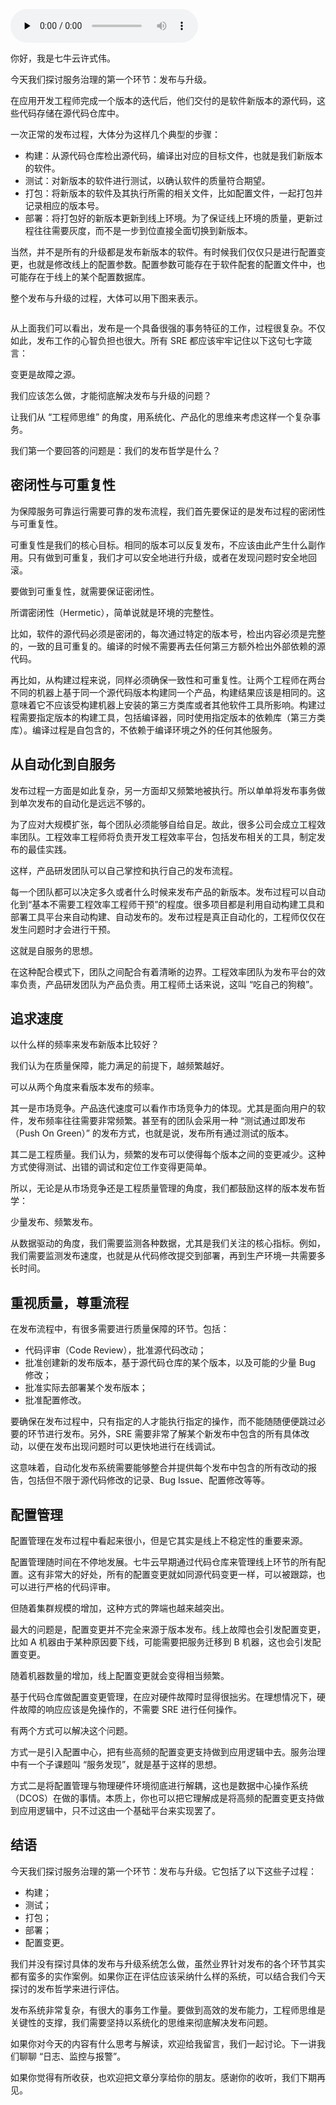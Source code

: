 <audio id="audio" title="49 | 发布、升级与版本管理" controls="" preload="none"><source id="mp3" src="https://static001.geekbang.org/resource/audio/a4/0e/a45197fa164e25be8102ee62181a400e.mp3"></audio>

你好，我是七牛云许式伟。

今天我们探讨服务治理的第一个环节：发布与升级。

在应用开发工程师完成一个版本的迭代后，他们交付的是软件新版本的源代码，这些代码存储在源代码仓库中。

一次正常的发布过程，大体分为这样几个典型的步骤：

- 构建：从源代码仓库检出源代码，编译出对应的目标文件，也就是我们新版本的软件。
- 测试：对新版本的软件进行测试，以确认软件的质量符合期望。
- 打包：将新版本的软件及其执行所需的相关文件，比如配置文件，一起打包并记录相应的版本号。
- 部署：将打包好的新版本更新到线上环境。为了保证线上环境的质量，更新过程往往需要灰度，而不是一步到位直接全面切换到新版本。

当然，并不是所有的升级都是发布新版本的软件。有时候我们仅仅只是进行配置变更，也就是修改线上的配置参数。配置参数可能存在于软件配套的配置文件中，也可能存在于线上的某个配置数据库。

整个发布与升级的过程，大体可以用下图来表示。

<img src="https://static001.geekbang.org/resource/image/05/2e/05763faab10855d55880de570475e52e.png" alt="">

从上面我们可以看出，发布是一个具备很强的事务特征的工作，过程很复杂。不仅如此，发布工作的心智负担也很大。所有 SRE 都应该牢牢记住以下这句七字箴言：

> 
变更是故障之源。


我们应该怎么做，才能彻底解决发布与升级的问题？

让我们从 “工程师思维” 的角度，用系统化、产品化的思维来考虑这样一个复杂事务。

我们第一个要回答的问题是：我们的发布哲学是什么？

## 密闭性与可重复性

为保障服务可靠运行需要可靠的发布流程，我们首先要保证的是发布过程的密闭性与可重复性。

可重复性是我们的核心目标。相同的版本可以反复发布，不应该由此产生什么副作用。只有做到可重复，我们才可以安全地进行升级，或者在发现问题时安全地回滚。

要做到可重复性，就需要保证密闭性。

所谓密闭性（Hermetic），简单说就是环境的完整性。

比如，软件的源代码必须是密闭的，每次通过特定的版本号，检出内容必须是完整的，一致的且可重复的。编译的时候不需要再去任何第三方额外检出外部依赖的源代码。

再比如，从构建过程来说，同样必须确保一致性和可重复性。让两个工程师在两台不同的机器上基于同一个源代码版本构建同一个产品，构建结果应该是相同的。这意味着它不应该受构建机器上安装的第三方类库或者其他软件工具所影响。构建过程需要指定版本的构建工具，包括编译器，同时使用指定版本的依赖库（第三方类库）。编译过程是自包含的，不依赖于编译环境之外的任何其他服务。

## 从自动化到自服务

发布过程一方面是如此复杂，另一方面却又频繁地被执行。所以单单将发布事务做到单次发布的自动化是远远不够的。

为了应对大规模扩张，每个团队必须能够自给自足。故此，很多公司会成立工程效率团队。工程效率工程师将负责开发工程效率平台，包括发布相关的工具，制定发布的最佳实践。

这样，产品研发团队可以自己掌控和执行自己的发布流程。

每一个团队都可以决定多久或者什么时候来发布产品的新版本。发布过程可以自动化到“基本不需要工程效率工程师干预”的程度。很多项目都是利用自动构建工具和部署工具平台来自动构建、自动发布的。发布过程是真正自动化的，工程师仅仅在发生问题时才会进行干预。

这就是自服务的思想。

在这种配合模式下，团队之间配合有着清晰的边界。工程效率团队为发布平台的效率负责，产品研发团队为产品负责。用工程师土话来说，这叫 “吃自己的狗粮”。

## 追求速度

以什么样的频率来发布新版本比较好？

我们认为在质量保障，能力满足的前提下，越频繁越好。

可以从两个角度来看版本发布的频率。

其一是市场竞争。产品迭代速度可以看作市场竞争力的体现。尤其是面向用户的软件，发布频率往往需要非常频繁。甚至有的团队会采用一种 “测试通过即发布（Push On Green）” 的发布方式，也就是说，发布所有通过测试的版本。

其二是工程质量。我们认为，频繁的发布可以使得每个版本之间的变更减少。这种方式使得测试、出错的调试和定位工作变得更简单。

所以，无论是从市场竞争还是工程质量管理的角度，我们都鼓励这样的版本发布哲学：

> 
少量发布、频繁发布。


从数据驱动的角度，我们需要监测各种数据，尤其是我们关注的核心指标。例如，我们需要监测发布速度，也就是从代码修改提交到部署，再到生产环境一共需要多长时间。

## 重视质量，尊重流程

在发布流程中，有很多需要进行质量保障的环节。包括：

- 代码评审（Code Review），批准源代码改动；
- 批准创建新的发布版本，基于源代码仓库的某个版本，以及可能的少量 Bug 修改；
- 批准实际去部署某个发布版本；
- 批准配置修改。

要确保在发布过程中，只有指定的人才能执行指定的操作，而不能随随便便跳过必要的环节进行发布。另外，SRE 需要非常了解某个新发布中包含的所有具体改动，以便在发布出现问题时可以更快地进行在线调试。

这意味着，自动化发布系统需要能够整合并提供每个发布中包含的所有改动的报告，包括但不限于源代码修改的记录、Bug Issue、配置修改等等。

## 配置管理

配置管理在发布过程中看起来很小，但是它其实是线上不稳定性的重要来源。

配置管理随时间在不停地发展。七牛云早期通过代码仓库来管理线上环节的所有配置。这有非常大的好处，所有的配置变更就如同源代码变更一样，可以被跟踪，也可以进行严格的代码评审。

但随着集群规模的增加，这种方式的弊端也越来越突出。

最大的问题是，配置变更并不完全来源于版本发布。线上故障也会引发配置变更，比如 A 机器由于某种原因要下线，可能需要把服务迁移到 B 机器，这也会引发配置变更。

随着机器数量的增加，线上配置变更就会变得相当频繁。

基于代码仓库做配置变更管理，在应对硬件故障时显得很拙劣。在理想情况下，硬件故障的响应应该是免操作的，不需要 SRE 进行任何操作。

有两个方式可以解决这个问题。

方式一是引入配置中心，把有些高频的配置变更支持做到应用逻辑中去。服务治理中有一个子课题叫 “服务发现”，就是基于这样的思想。

方式二是将配置管理与物理硬件环境彻底进行解耦，这也是数据中心操作系统（DCOS）在做的事情。本质上，你也可以把它理解成是将高频的配置变更支持做到应用逻辑中，只不过这由一个基础平台来实现罢了。

## 结语

今天我们探讨服务治理的第一个环节：发布与升级。它包括了以下这些子过程：

- 构建；
- 测试；
- 打包；
- 部署；
- 配置变更。

我们并没有探讨具体的发布与升级系统怎么做，虽然业界针对发布的各个环节其实都有蛮多的实作案例。如果你正在评估应该采纳什么样的系统，可以结合我们今天探讨的发布哲学来进行评估。

发布系统非常复杂，有很大的事务工作量。要做到高效的发布能力，工程师思维是关键性的支撑，我们需要坚持以系统化的思维来彻底解决发布问题。

如果你对今天的内容有什么思考与解读，欢迎给我留言，我们一起讨论。下一讲我们聊聊 “日志、监控与报警”。

如果你觉得有所收获，也欢迎把文章分享给你的朋友。感谢你的收听，我们下期再见。
